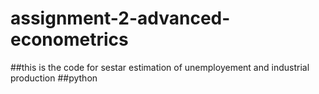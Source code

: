 # assignment-2-advanced-econometrics

##this is the code for sestar estimation of unemployement and industrial production
##python
